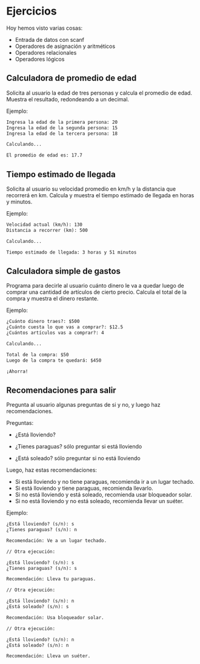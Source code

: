 # Ejercicios
Hoy hemos visto varias cosas:
- Entrada de datos con scanf
- Operadores de asignación y aritméticos
- Operadores relacionales
- Operadores lógicos

## Calculadora de promedio de edad
Solicita al usuario la edad de tres personas y calcula el promedio de edad. Muestra el resultado, redondeando a un decimal.

Ejemplo:
```txt
Ingresa la edad de la primera persona: 20
Ingresa la edad de la segunda persona: 15
Ingresa la edad de la tercera persona: 18

Calculando...

El promedio de edad es: 17.7
```

## Tiempo estimado de llegada
Solicita al usuario su velocidad promedio en km/h y la distancia que recorrerá en km. Calcula y muestra el tiempo estimado de llegada en horas y minutos.

Ejemplo:
```txt
Velocidad actual (km/h): 130
Distancia a recorrer (km): 500

Calculando...

Tiempo estimado de llegada: 3 horas y 51 minutos
```

## Calculadora simple de gastos
Programa para decirle al usuario cuánto dinero le va a quedar luego de comprar una cantidad de artículos de cierto precio. Calcula el total de la compra y muestra el dinero restante.

Ejemplo:
```txt
¿Cuánto dinero traes?: $500
¿Cuánto cuesta lo que vas a comprar?: $12.5
¿Cuántos artículos vas a comprar?: 4

Calculando...

Total de la compra: $50
Luego de la compra te quedará: $450

¡Ahorra!
```

## Recomendaciones para salir
Pregunta al usuario algunas preguntas de si y no, y luego haz recomendaciones.

Preguntas:
- ¿Está lloviendo?
- ¿Tienes paraguas? sólo preguntar si está lloviendo

- ¿Está soleado? sólo preguntar si no está lloviendo

Luego, haz estas recomendaciones:
- Si está lloviendo y no tiene paraguas, recomienda ir a un lugar techado.
- Si está lloviendo y tiene paraguas, recomienda llevarlo.
- Si no está lloviendo y está soleado, recomienda usar bloqueador solar.
- Si no está lloviendo y no está soleado, recomienda llevar un suéter.

Ejemplo:
```txt
¿Está lloviendo? (s/n): s
¿Tienes paraguas? (s/n): n

Recomendación: Ve a un lugar techado.

// Otra ejecución:

¿Está lloviendo? (s/n): s
¿Tienes paraguas? (s/n): s

Recomendación: Lleva tu paraguas.

// Otra ejecución:

¿Está lloviendo? (s/n): n
¿Está soleado? (s/n): s

Recomendación: Usa bloqueador solar.

// Otra ejecución:

¿Está lloviendo? (s/n): n
¿Está soleado? (s/n): n

Recomendación: Lleva un suéter.
```